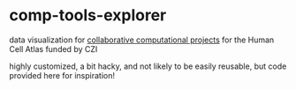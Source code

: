 # comp-tools-explorer

data visualization for [collaborative computational projects](https://grants.czi.technology/human-cell-atlas/comp-tools/) for the Human Cell Atlas funded by CZI

highly customized, a bit hacky, and not likely to be easily reusable, but code provided here for inspiration!
